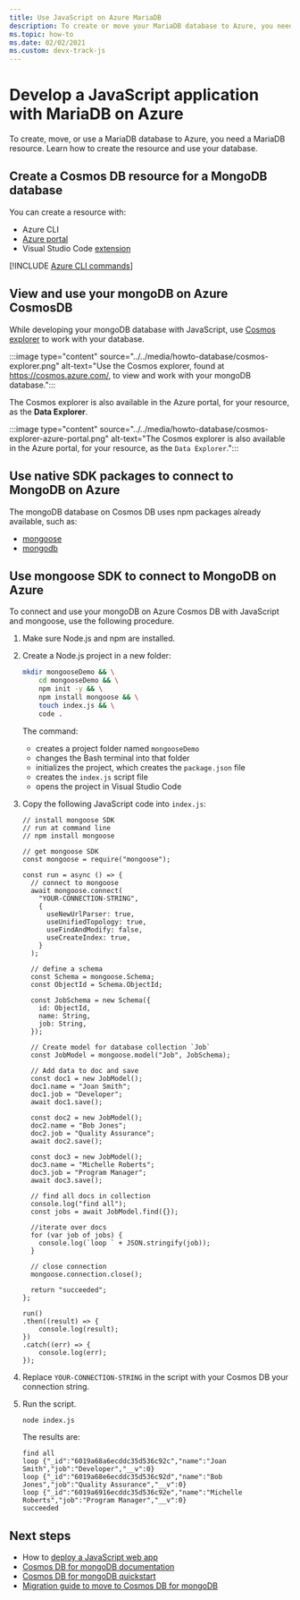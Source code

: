 ```yaml
---
title: Use JavaScript on Azure MariaDB 
description: To create or move your MariaDB database to Azure, you need a MariaDB resource. 
ms.topic: how-to
ms.date: 02/02/2021
ms.custom: devx-track-js
---
```


# Develop a JavaScript application with MariaDB on Azure

To create, move, or use a MariaDB database to Azure, you need a MariaDB resource. Learn how to create the resource and use your database.

## Create a Cosmos DB resource for a MongoDB database

You can create a resource with:

* Azure CLI
* [Azure portal](https://ms.portal.azure.com/#create/Microsoft.MariaDBServer)
* Visual Studio Code [extension](https://marketplace.visualstudio.com/items?itemName=mtxr.sqltools-driver-mysql)

[!INCLUDE [Azure CLI commands](../../includes/azure-cli-mariadb.md)]

## View and use your mongoDB on Azure CosmosDB

While developing your mongoDB database with JavaScript, use [Cosmos explorer](https://cosmos.azure.com/) to work with your database. 

:::image type="content" source="../../media/howto-database/cosmos-explorer.png" alt-text="Use the Cosmos explorer, found at https://cosmos.azure.com/, to view and work with your mongoDB database.":::


The Cosmos explorer is also available in the Azure portal, for your resource, as the **Data Explorer**.


:::image type="content" source="../../media/howto-database/cosmos-explorer-azure-portal.png" alt-text="The Cosmos explorer is also available in the Azure portal, for your resource, as the `Data Explorer`.":::

## Use native SDK packages to connect to MongoDB on Azure

The mongoDB database on Cosmos DB uses npm packages already available, such as:

* [mongoose](https://www.npmjs.com/package/mongoose)
* [mongodb](https://www.npmjs.com/package/mongodb)

## Use mongoose SDK to connect to MongoDB on Azure

To connect and use your mongoDB on Azure Cosmos DB with JavaScript and mongoose, use the following procedure.

1. Make sure Node.js and npm are installed.
1. Create a Node.js project in a new folder:

    ```bash
    mkdir mongooseDemo && \
        cd mongooseDemo && \
        npm init -y && \
        npm install mongoose && \
        touch index.js && \
        code .
    ```

    The command:
    * creates a project folder named `mongooseDemo`
    * changes the Bash terminal into that folder
    * initializes the project, which creates the `package.json` file
    * creates the `index.js` script file
    * opens the project in Visual Studio Code

1. Copy the following JavaScript code into `index.js`:

    ```nodejs
    // install mongoose SDK
    // run at command line
    // npm install mongoose

    // get mongoose SDK
    const mongoose = require("mongoose");

    const run = async () => {
      // connect to mongoose
      await mongoose.connect(
        "YOUR-CONNECTION-STRING",
        {
          useNewUrlParser: true,
          useUnifiedTopology: true,
          useFindAndModify: false,
          useCreateIndex: true,
        }
      );

      // define a schema
      const Schema = mongoose.Schema;
      const ObjectId = Schema.ObjectId;

      const JobSchema = new Schema({
        id: ObjectId,
        name: String,
        job: String,
      });

      // Create model for database collection `Job`
      const JobModel = mongoose.model("Job", JobSchema);

      // Add data to doc and save
      const doc1 = new JobModel();
      doc1.name = "Joan Smith";
      doc1.job = "Developer";
      await doc1.save();

      const doc2 = new JobModel();
      doc2.name = "Bob Jones";
      doc2.job = "Quality Assurance";
      await doc2.save();

      const doc3 = new JobModel();
      doc3.name = "Michelle Roberts";
      doc3.job = "Program Manager";
      await doc3.save();

      // find all docs in collection
      console.log("find all");
      const jobs = await JobModel.find({});

      //iterate over docs
      for (var job of jobs) {
        console.log(`loop ` + JSON.stringify(job));
      }

      // close connection
      mongoose.connection.close();

      return "succeeded";
    };

    run()
    .then((result) => {
        console.log(result);
    })
    .catch((err) => {
        console.log(err);
    });
    ```
 
1. Replace `YOUR-CONNECTION-STRING` in the script with your Cosmos DB your connection string. 
1. Run the script.

    ```bash
    node index.js
    ```

    The results are:

    ```console
    find all
    loop {"_id":"6019a68a6ecddc35d536c92c","name":"Joan Smith","job":"Developer","__v":0}
    loop {"_id":"6019a68e6ecddc35d536c92d","name":"Bob Jones","job":"Quality Assurance","__v":0}
    loop {"_id":"6019a6916ecddc35d536c92e","name":"Michelle Roberts","job":"Program Manager","__v":0}
    succeeded
    ```

## Next steps

* How to [deploy a JavaScript web app](../deploy-web-app.md)
* [Cosmos DB for mongoDB documentation](/azure/cosmos-db/mongodb-introduction)
* [Cosmos DB for mongoDB quickstart](/azure/cosmos-db/create-mongodb-nodejs)
* [Migration guide to move to Cosmos DB for mongoDB](/azure/cosmos-db/mongodb-pre-migration)